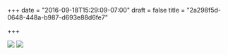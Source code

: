 +++
date = "2016-09-18T15:29:09-07:00"
draft = false
title = "2a298f5d-0648-448a-b987-d693e88d6fe7"

+++

![](https://d17enza3bfujl8.cloudfront.net/20160918_01_25.jpg)
![](https://d17enza3bfujl8.cloudfront.net/20160918_01_40.jpg)
